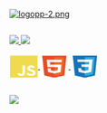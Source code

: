 [![logopp-2.png](https://i.postimg.cc/Znh2jtNG/logopp-2.png)](https://postimg.cc/MMd9KLd5) 


  ##


<div>
  <a href="https://github.com/jyuky">
  <img height="180em" src="https://github-readme-stats.vercel.app/api?username=jyuky&show_icons=true&theme=chartreuse-dark&include_all_commits=true&count_private=true"/>
  <img height="180em" src="https://github-readme-stats.vercel.app/api/top-langs/?username=jyuky&layout=compact&langs_count=7&theme=chartreuse-dark"/>
</div>
<div style="display: inline_block"><br>
  <img align="center" alt="Yuky-Js" height="40" width="50" src="https://raw.githubusercontent.com/devicons/devicon/master/icons/javascript/javascript-plain.svg">  
  <img align="center" alt="Yuky-HTML" height="40" width="50" src="https://raw.githubusercontent.com/devicons/devicon/master/icons/html5/html5-original.svg">
  <img align="center" alt="Yuky-CSS" height="40" width="50" src="https://raw.githubusercontent.com/devicons/devicon/master/icons/css3/css3-original.svg">
 </div>
  
  ##
<div>
 <a href="https://www.linkedin.com/in/jessykayuky/" target="_blank"><img src="https://img.shields.io/badge/-LinkedIn-%230077B5?style=for-the-badge&logo=linkedin&logoColor=white" target="_blank"></a> 
<div/>
